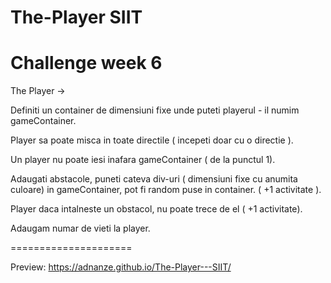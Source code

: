 # The-Player SIIT
# Challenge week 6

The Player -> 

Definiti un container de dimensiuni fixe unde puteti playerul - il numim gameContainer.

Player sa poate misca in toate directile ( incepeti doar cu o directie ).

Un player nu poate iesi inafara gameContainer ( de la punctul 1).

Adaugati abstacole, puneti cateva div-uri ( dimensiuni fixe cu anumita culoare) in gameContainer, pot fi random puse in container. ( +1 activitate ).

Player daca intalneste un obstacol, nu poate trece de el ( +1 activitate).

Adaugam numar de vieti la player.

=====================

Preview: https://adnanze.github.io/The-Player---SIIT/
